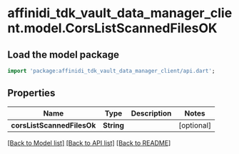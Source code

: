 # affinidi_tdk_vault_data_manager_client.model.CorsListScannedFilesOK

## Load the model package

```dart
import 'package:affinidi_tdk_vault_data_manager_client/api.dart';
```

## Properties

| Name                       | Type       | Description | Notes      |
| -------------------------- | ---------- | ----------- | ---------- |
| **corsListScannedFilesOk** | **String** |             | [optional] |

[[Back to Model list]](../README.md#documentation-for-models) [[Back to API list]](../README.md#documentation-for-api-endpoints) [[Back to README]](../README.md)
